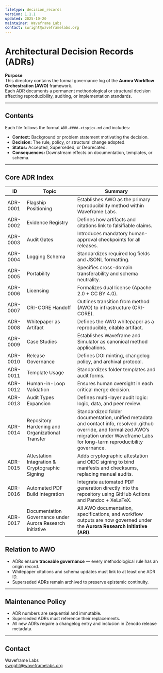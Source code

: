 ```yaml
---
filetype: decision_records
version: 1.1.1
updated: 2025-10-20
maintainer: Waveframe Labs
contact: swright@waveframelabs.org
---
```


# Architectural Decision Records (ADRs)

**Purpose**  
This directory contains the formal governance log of the **Aurora Workflow Orchestration (AWO)** framework.  
Each ADR documents a permanent methodological or structural decision affecting reproducibility, auditing, or implementation standards.

---

## Contents
Each file follows the format `ADR-####-<topic>.md` and includes:
- **Context:** Background or problem statement motivating the decision.  
- **Decision:** The rule, policy, or structural change adopted.  
- **Status:** Accepted, Superseded, or Deprecated.  
- **Consequences:** Downstream effects on documentation, templates, or schema.

---

## Core ADR Index
| ID | Topic | Summary |
|----|--------|----------|
| ADR-0001 | Flagship Positioning | Establishes AWO as the primary reproducibility method within Waveframe Labs. |
| ADR-0002 | Evidence Registry | Defines how artifacts and citations link to falsifiable claims. |
| ADR-0003 | Audit Gates | Introduces mandatory human-approval checkpoints for all releases. |
| ADR-0004 | Logging Schema | Standardizes required log fields and JSONL formatting. |
| ADR-0005 | Portability | Specifies cross-domain transferability and schema neutrality. |
| ADR-0006 | Licensing | Formalizes dual license (Apache 2.0 + CC BY 4.0). |
| ADR-0007 | CRI-CORE Handoff | Outlines transition from method (AWO) to infrastructure (CRI-CORE). |
| ADR-0008 | Whitepaper as Artifact | Defines the AWO whitepaper as a reproducible, citable artifact. |
| ADR-0009 | Case Studies | Establishes Waveframe and Simulator as canonical method applications. |
| ADR-0010 | Release Governance | Defines DOI minting, changelog policy, and archival protocol. |
| ADR-0011 | Template Usage | Standardizes folder templates and audit forms. |
| ADR-0012 | Human-in-Loop Validation | Ensures human oversight in each critical merge decision. |
| ADR-0013 | Audit Types Expansion | Defines multi-layer audit logic: logic, data, and peer review. |
| ADR-0014 | Repository Hardening and Organizational Transfer | Standardized folder documentation, unified metadata and contact info, resolved .github override, and formalized AWO’s migration under Waveframe Labs for long-term reproducibility governance. |   
| ADR-0015 | Attestation Integration & Cryptographic Signing | Adds cryptographic attestation and OIDC signing to bind manifests and checksums, replacing manual audits. |  
| ADR-0016 | Automated PDF Build Integration | Integrate automated PDF generation directly into the repository using GitHub Actions and Pandoc + XeLaTeX. |  
| ADR-0017 | Documentation Governance under Aurora Research Initiative | All AWO documentation, specifications, and workflow outputs are now governed under the **Aurora Research Initiative (ARI)**. |  
  
## Relation to AWO
- ADRs ensure **traceable governance** — every methodological rule has an origin record.  
- Whitepaper citations and schema updates must link to at least one ADR ID.  
- Superseded ADRs remain archived to preserve epistemic continuity.

---

## Maintenance Policy
- ADR numbers are sequential and immutable.  
- Superseded ADRs must reference their replacements.  
- All new ADRs require a changelog entry and inclusion in Zenodo release metadata.

---

## Contact
Waveframe Labs  
swright@waveframelabs.org
